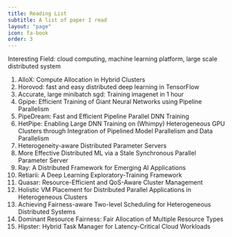 ```yaml
---
title: Reading List
subtitle: A list of paper I read
layout: "page"
icon: fa-book
order: 3
---
```


Interesting Field: cloud computing, machine learning platform, large scale distributed system

1. AlloX: Compute Allocation in Hybrid Clusters
2. Horovod: fast and easy distributed deep learning in TensorFlow
3. Accurate, large minibatch sgd: Training imagenet in 1 hour
4. Gpipe: Efficient Training of Giant Neural Networks using Pipeline Parallelism
5. PipeDream: Fast and Efficient Pipeline Parallel DNN Training
6. HetPipe: Enabling Large DNN Training on (Whimpy) Heterogeneous GPU Clusters through Integration of Pipelined Model Parallelism and Data Parallelism
7. Heterogeneity-aware Distributed Parameter Servers
8. More Effective Distributed ML via a Stale Synchronous Parallel Parameter Server
9. Ray: A Distributed Framework for Emerging AI Applications
10. Retiarii: A Deep Learning Exploratory-Training Framework
11. Quasar: Resource-Efficient and QoS-Aware Cluster Management
12. Holistic VM Placement for Distributed Parallel Applications in Heterogeneous Clusters
13. Achieving Fairness-aware Two-level Scheduling for Heterogeneous Distributed Systems
14. Dominant Resource Fairness: Fair Allocation of Multiple Resource Types
15. Hipster: Hybrid Task Manager for Latency-Critical Cloud Workloads
